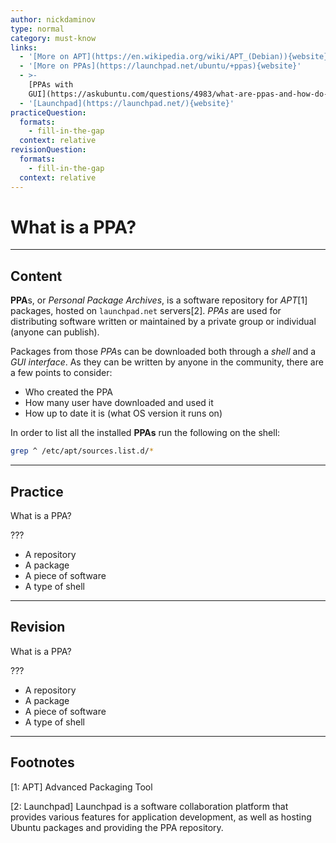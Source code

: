 ```yaml
---
author: nickdaminov
type: normal
category: must-know
links:
  - '[More on APT](https://en.wikipedia.org/wiki/APT_(Debian)){website}'
  - '[More on PPAs](https://launchpad.net/ubuntu/+ppas){website}'
  - >-
    [PPAs with
    GUI](https://askubuntu.com/questions/4983/what-are-ppas-and-how-do-i-use-them){website}
  - '[Launchpad](https://launchpad.net/){website}'
practiceQuestion:
  formats:
    - fill-in-the-gap
  context: relative
revisionQuestion:
  formats:
    - fill-in-the-gap
  context: relative
---
```


# What is a PPA?


---

## Content

**PPA**s, or *Personal Package Archives*, is a software repository for *APT*[1] packages, hosted on `launchpad.net` servers[2]. *PPAs* are used for distributing software written or maintained by a private group or individual (anyone can publish).

Packages from those *PPA*s can be downloaded both through a *shell* and a *GUI interface*. As they can be written by anyone in the community, there are a few points to consider:

- Who created the PPA
- How many user have downloaded and used it
- How up to date it is (what OS version it runs on)

In order to list all the installed **PPAs** run the following on the shell:

```bash
grep ^ /etc/apt/sources.list.d/*
```


---

## Practice

What is a PPA?

???

- A repository
- A package
- A piece of software
- A type of shell


---

## Revision

What is a PPA?

???

- A repository
- A package
- A piece of software
- A type of shell


---

## Footnotes

[1: APT]
Advanced Packaging Tool

[2: Launchpad]
Launchpad is a software collaboration platform that provides various features for application development, as well as hosting Ubuntu packages and providing the PPA repository.
